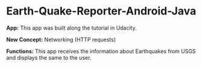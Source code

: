 # Earth-Quake-Reporter-Android-Java

**App:** This app was built along the tutorial in Udacity.

**New Concept:** Networking (HTTP requests)

**Functions:** This app receives the information about Earthquakes from USGS and displays the same to the user.
